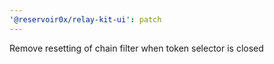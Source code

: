 ```yaml
---
'@reservoir0x/relay-kit-ui': patch
---
```


Remove resetting of chain filter when token selector is closed
